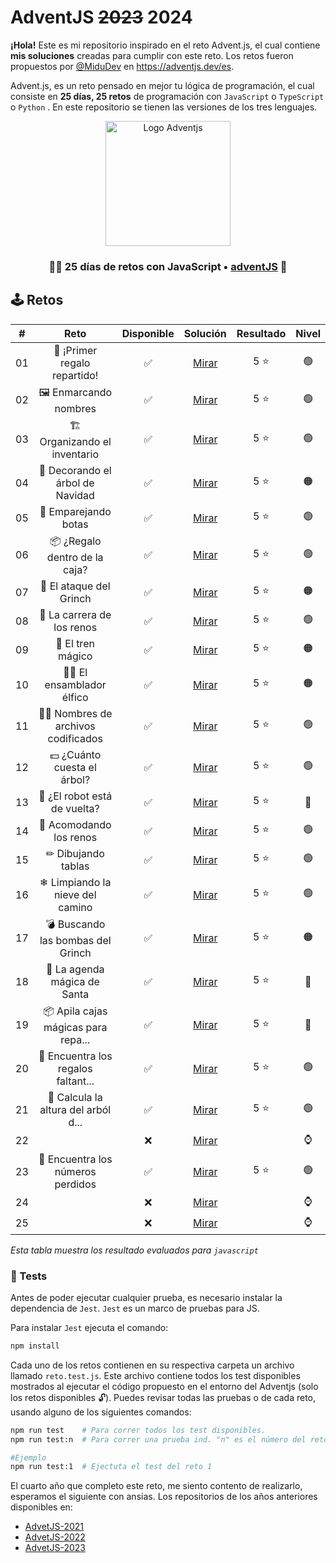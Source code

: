 # AdventJS ~~2023~~ 2024

**¡Hola!** Este es mi repositorio inspirado en el reto Advent.js, el cual contiene **mis soluciones** creadas para cumplir con este reto. Los retos fueron propuestos por [@MiduDev](https://github.com/midudev "@MiduDev") en https://adventjs.dev/es.

Advent.js, es un reto pensado en mejor tu lógica de programación, el cual consiste en **25 días, 25 retos** de programación con ```JavaScript``` o ```TypeScript``` o ```Python``` . En este repositorio se tienen las versiones de los tres lenguajes.

<p align="center"> 
  <img  
    height="200"
    src="https://github.com/user-attachments/assets/acb2747a-6c12-4f90-b975-0fcce495fe02"
    alt="Logo Adventjs"
  />
</p>

<h3 align="center">🧑‍🚀 25 días de retos con JavaScript • <a href="https://adventjs.dev">adventJS</a> 🚀</h3>

## 🕹️ Retos

|  #  |                  Reto                       |   Disponible    |                Solución                  |  Resultado  |  Nivel  |
| :-: | :------------------------------------------------------------------: | :------------:  | :----------------------------------------: | :---------: | :---------: |
| 01  |   🎁 ¡Primer regalo repartido!    |       ✅        | [Mirar](retos/01_primer_regalo/README.md) |   5 ⭐   |    🟢    |  
| 02  |       🖼 Enmarcando nombres       |       ✅        | [Mirar](retos/02_enmarcando_nombres/README.md) |   5 ⭐   |    🟢    |  
| 03  |   🏗 Organizando el inventario    |       ✅        | [Mirar](retos/03_orgianizando_inventario/README.md) |   5 ⭐   |    🟢    |  
| 04  | 🎄 Decorando el árbol de Navidad  |       ✅        | [Mirar](retos/04_decorando_arbol/README.md) |   5 ⭐   |    🟠    |  
| 05  |       👞 Emparejando botas        |       ✅        | [Mirar](retos/05_emparejando_botas/README.md) |   5 ⭐   |    🟢    |  
| 06  |   📦 ¿Regalo dentro de la caja?   |       ✅        | [Mirar](retos/06_regalos_caja/README.md) |   5 ⭐   |    🟢    |  
| 07  |      👹 El ataque del Grinch      |       ✅        | [Mirar](retos/07_ataque_grinch/README.md) |   5 ⭐   |    🟠    |  
| 08  |    🦌 La carrera de los renos     |       ✅        | [Mirar](retos/08_carrera_renos/README.md) |   5 ⭐   |    🟢    |  
| 09  |         🚂 El tren mágico         |       ✅        | [Mirar](retos/09_tren_magico/README.md) |   5 ⭐   |    🟠    |  
| 10  |      👩‍💻 El ensamblador élfico     |       ✅        | [Mirar](retos/10_ensamblador/README.md) |   5 ⭐   |    🟠    |  
| 11  |🏴‍☠️ Nombres de archivos codificados |       ✅        | [Mirar](retos/11_archivos_codificados/README.md) |   5 ⭐   |    🟢    |  
| 12  |    💵 ¿Cuánto cuesta el árbol?    |       ✅        | [Mirar](retos/12_cuanto_cuesta/README.md) |   5 ⭐   |    🟢    |  
| 13  |    🤖 ¿El robot está de vuelta?   |       ✅        | [Mirar](retos/13_robot/README.md) |   5 ⭐   |    🔴    |  
| 14  |      🦌 Acomodando los renos      |       ✅        | [Mirar](retos/14_acomodando_renos/README.md) |   5 ⭐   |    🟢    |  
| 15  |        ✏ Dibujando tablas        |       ✅        | [Mirar](retos/15_dibujando_tablas/README.md) |   5 ⭐   |    🟢    |  
| 16  |  ❄ Limpiando la nieve del camino  |       ✅        | [Mirar](retos/16_limpiando_nieve/README.md) |   5 ⭐   |    🟢    |  
| 17  | 💣 Buscando las bombas del Grinch |       ✅        | [Mirar](retos/17_busca_bombas/README.md) |   5 ⭐   |    🟠    |  
| 18  |   📇 La agenda mágica de Santa    |       ✅        | [Mirar](retos/18_agenda_magica/README.md) |   5 ⭐   |    🔴    |  
| 19  |📦 Apila cajas mágicas para repa...|       ✅        | [Mirar](retos/19_apila_cajas/README.md) |   5 ⭐   |    🔴    |  
| 20  |🎁 Encuentra los regalos faltant... |       ✅        | [Mirar](retos/20_faltantes_y_duplicados/README.md) |   5 ⭐   |    🟢    |  
| 21  |🎄 Calcula la altura del arból d...|       ✅        | [Mirar](retos/21_calcula_altura/README.md) |   5 ⭐   |    🟢    |  
| 22  |                                   |       ❌        | [Mirar](retos/) |         |    ⌚    |  
| 23  | 🔢 Encuentra los números perdidos |       ✅        | [Mirar](retos/23_numeros_perdidos/README.md) |   5 ⭐   |    🟢    |  
| 24  |                                   |       ❌        | [Mirar](retos/) |         |    ⌚    |  
| 25  |                                   |       ❌        | [Mirar](retos/) |         |    ⌚    |  

*Esta tabla muestra los resultado evaluados para `javascript`*

### 🧪 Tests

Antes de poder ejecutar cualquier prueba, es necesario instalar la dependencia de `Jest`. `Jest` es un marco de pruebas para JS.

Para instalar `Jest` ejecuta el comando:

```bash
npm install
```

Cada uno de los retos contienen en su respectiva carpeta un archivo llamado `reto.test.js`. Este archivo contiene todos los test disponibles mostrados al ejecutar el código propuesto en el entorno del Adventjs (solo los retos disponibles 🔓). Puedes revisar todas las pruebas o de cada reto, usando alguno de los siguientes comandos:

```bash
npm run test    # Para correr todos los test disponibles.
npm run test:n  # Para correr una prueba ind. "n" es el número del reto.

#Ejemplo
npm run test:1  # Ejectuta el test del reto 1
```

El cuarto año que completo este reto, me siento contento de realizarlo, esperamos el siguiente con ansias.
Los repositorios de los años anteriores disponibles en:

* [AdvetJS-2021](https://github.com/jaimes1br/AdventJS-2021 "AdvetJS-2021")
* [AdvetJS-2022](https://github.com/jaimes1br/AdventJS-2022 "AdvetJS-2022")
* [AdvetJS-2023](https://github.com/jaimes1br/AdventJS-2023 "AdvetJS-2023")
